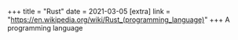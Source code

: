 +++
title = "Rust"
date = 2021-03-05
[extra]
link = "https://en.wikipedia.org/wiki/Rust_(programming_language)"
+++
A programming language

